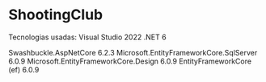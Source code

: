 # ShootingClub

Tecnologias usadas:
Visual Studio 2022
.NET 6

Swashbuckle.AspNetCore 6.2.3
Microsoft.EntityFrameworkCore.SqlServer 6.0.9
Microsoft.EntityFrameworkCore.Design 6.0.9
EntityFrameworkCore (ef) 6.0.9